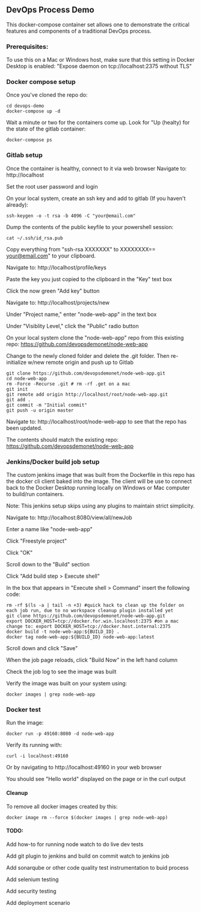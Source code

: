 ## DevOps Process Demo

This docker-compose container set allows one to demonstrate the critical features and components of a traditional DevOps process.

### Prerequisites:

To use this on a Mac or Windows host, make sure that this setting in Docker Desktop is enabled:
"Expose daemon on tcp://localhost:2375 without TLS"

### Docker compose setup

Once you've cloned the repo do:
```
cd devops-demo
docker-compose up -d
```

Wait a minute or two for the containers come up.
Look for "Up (healty) for the state of the gitlab container:
```
docker-compose ps
```

### Gitlab setup

Once the container is healthy, connect to it via web browser
Navigate to: http://localhost

Set the root user password and login

On your local system, create an ssh key and add to gitlab (If you haven't already):
```
ssh-keygen -o -t rsa -b 4096 -C "your@email.com"
```

Dump the contents of the public keyfile to your powershell session:
```
cat ~/.ssh/id_rsa.pub
```

Copy everything from "ssh-rsa XXXXXXX" to XXXXXXXX== your@email.com" to your clipboard.

Navigate to: http://localhost/profile/keys

Paste the key you just copied to the clipboard in the "Key" text box

Click the now green "Add key" button

Navigate to: http://localhost/projects/new

Under "Project name," enter "node-web-app" in the text box

Under "Visiblity Level," click the "Public" radio button

On your local system clone the "node-web-app" repo from this existing repo: https://github.com/devopsdemonet/node-web-app

Change to the newly cloned folder and delete the .git folder. Then re-initialize w/new remote origin and push up to Gitlab
```
git clone https://github.com/devopsdemonet/node-web-app.git
cd node-web-app
rm -Force -Recurse .git # rm -rf .get on a mac
git init
git remote add origin http://localhost/root/node-web-app.git
git add .
git commit -m "Initial commit"
git push -u origin master
```

Navigate to: http://localhost/root/node-web-app to see that the repo has been updated.

The contents should match the existing repo: https://github.com/devopsdemonet/node-web-app

### Jenkins/Docker build job setup

The custom jenkins image that was built from the Dockerfile in this repo has the docker cli client baked into the image. The client will be use to connect back to the Docker Desktop running locally on Windows or Mac computer to build/run containers.

Note: This jenkins setup skips using any plugins to maintain strict simplicity.

Navigate to: http://localhost:8080/view/all/newJob

Enter a name like "node-web-app"

Click "Freestyle project"

Click "OK"

Scroll down to the "Build" section

Click "Add build step > Execute shell"

In the box that appears in "Execute shell > Command" insert the following code:
```
rm -rf $(ls -a | tail -n +3) #quick hack to clean up the folder on each job run, due to no workspace cleanup plugin installed yet
git clone https://github.com/devopsdemonet/node-web-app.git
export DOCKER_HOST=tcp://docker.for.win.localhost:2375 #on a mac change to: export DOCKER_HOST=tcp://docker.host.internal:2375
docker build -t node-web-app:${BUILD_ID} .
docker tag node-web-app:${BUILD_ID} node-web-app:latest
```

Scroll down and click "Save"

When the job page reloads, click "Build Now" in the left hand column

Check the job log to see the image was built

Verify the image was built on your system using:
```
docker images | grep node-web-app
```

### Docker test

Run the image:
```
docker run -p 49160:8080 -d node-web-app
```

Verify its running with:
```
curl -i localhost:49160
```

Or by navigating to http://localhost:49160 in your web browser

You should see "Hello world" displayed on the page or in the curl output

#### Cleanup
To remove all docker images created by this:
```
docker image rm --force $(docker images | grep node-web-app)
```

#### TODO:
Add how-to for running node watch to do live dev tests

Add git plugin to jenkins and build on commit watch to jenkins job

Add sonarqube or other code quality test instrumentation to buid process

Add selenium testing

Add security testing

Add deployment scenario
